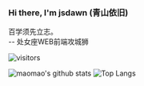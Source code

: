 ### Hi there, I'm jsdawn (青山依旧)

百学须先立志。<br/>
<span style="pading-right:60px;"></span> -- 处女座WEB前端攻城狮

![visitors](https://visitor-badge.laobi.icu/badge?page_id=jsdawn.qingshan)

![maomao's github stats](https://github-readme-stats.vercel.app/api?username=jsdawn&show_icons=true&hide_title=true)
![Top Langs](https://github-readme-stats.vercel.app/api/top-langs/?username=jsdawn&layout=compact)

